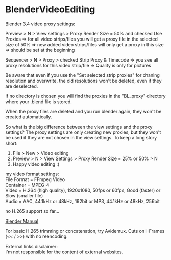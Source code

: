 # BlenderVideoEditing

Blender 3.4 video proxy settings:

Preview > N > View settings > Proxy Render Size = 50%
and
checked Use Proxies
=> for all video strips/files you will get a proxy file in the selected size of 50%
=> new added video strips/files will only get a proxy in this size => should be set at the beginning

Sequencer > N > Proxy > checked Strip Proxy & Timecode
=> you see all proxy resolutions for this video strip/file
=> Quality is only for pictures

Be aware that even if you use the "Set selected strip proxies" for chaning resolution and overwrite, the old resolutions won't be deleted, even if they are deselected.

If no directory is chosen you will find the proxies in the "BL_proxy" directory where your .blend file is stored.

When the proxy files are deleted and you run blender again, they won't be created automatically.

So what is the big difference between the view settings and the proxy settings?
The proxy settings are only creating new proxies, but they won't be used if they are not chosen in the view settings.
To keep a long story short:
1) File > New > Video editing
2) Preview > N > View Settings > Proxy Render Size = 25% or 50% > N
3) Happy video editing :)


my video format settings:<br>
File Format = FFmpeg Video<br>
Container = MPEG-4<br>
Video = H.264 (high quality), 1920x1080, 50fps or 60fps, Good (faster) or Slow (smaller file)<br>
Audio = AAC, 44.1kHz or 48kHz, 192bit or MP3, 44.1kHz or 48kHz, 256bit<br>

no H.265 support so far...

[Blender Manual](https://docs.blender.org/manual/en/latest/video_editing/introduction.html)

For basic H.265 trimming or concatenation, try Avidemux. Cuts on I-Frames (<< / >>) with no reencoding.

External links disclaimer:<br>
I'm not responsible for the content of external websites.<br>
